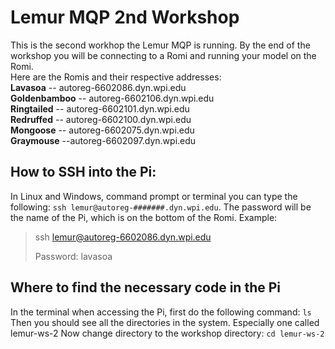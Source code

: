 # Lemur MQP 2nd Workshop
This is the second workhop the Lemur MQP is running. By the end of the workshop you will be connecting to a Romi and running your model on the Romi.  
Here are the Romis and their respective addresses:  
**Lavasoa** -- autoreg-6602086.dyn.wpi.edu  
**Goldenbamboo** -- autoreg-6602106.dyn.wpi.edu  
**Ringtailed** -- autoreg-6602101.dyn.wpi.edu  
**Redruffed** -- autoreg-6602100.dyn.wpi.edu  
**Mongoose** -- autoreg-6602075.dyn.wpi.edu  
**Graymouse** --autoreg-6602097.dyn.wpi.edu  

## How to SSH into the Pi:
In Linux and Windows, command prompt or terminal you can type the following: `ssh lemur@autoreg-#######.dyn.wpi.edu`.
The password will be the name of the Pi, which is on the bottom of the Romi. Example:  
> ssh lemur@autoreg-6602086.dyn.wpi.edu
>
> Password: lavasoa

## Where to find the necessary code in the Pi
In the terminal when accessing the Pi, first do the following command: `ls`  
Then you should see all the directories in the system. Especially one called lemur-ws-2
Now change directory to the workshop directory: `cd lemur-ws-2`
